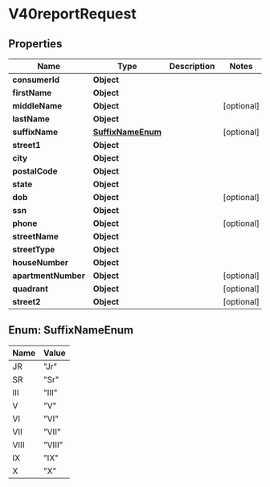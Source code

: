 

# V40reportRequest


## Properties

| Name | Type | Description | Notes |
|------------ | ------------- | ------------- | -------------|
|**consumerId** | **Object** |  |  |
|**firstName** | **Object** |  |  |
|**middleName** | **Object** |  |  [optional] |
|**lastName** | **Object** |  |  |
|**suffixName** | [**SuffixNameEnum**](#SuffixNameEnum) |  |  [optional] |
|**street1** | **Object** |  |  |
|**city** | **Object** |  |  |
|**postalCode** | **Object** |  |  |
|**state** | **Object** |  |  |
|**dob** | **Object** |  |  [optional] |
|**ssn** | **Object** |  |  |
|**phone** | **Object** |  |  [optional] |
|**streetName** | **Object** |  |  |
|**streetType** | **Object** |  |  |
|**houseNumber** | **Object** |  |  |
|**apartmentNumber** | **Object** |  |  [optional] |
|**quadrant** | **Object** |  |  [optional] |
|**street2** | **Object** |  |  [optional] |



## Enum: SuffixNameEnum

| Name | Value |
|---- | -----|
| JR | &quot;Jr&quot; |
| SR | &quot;Sr&quot; |
| III | &quot;III&quot; |
| V | &quot;V&quot; |
| VI | &quot;VI&quot; |
| VII | &quot;VII&quot; |
| VIII | &quot;VIII&quot; |
| IX | &quot;IX&quot; |
| X | &quot;X&quot; |



